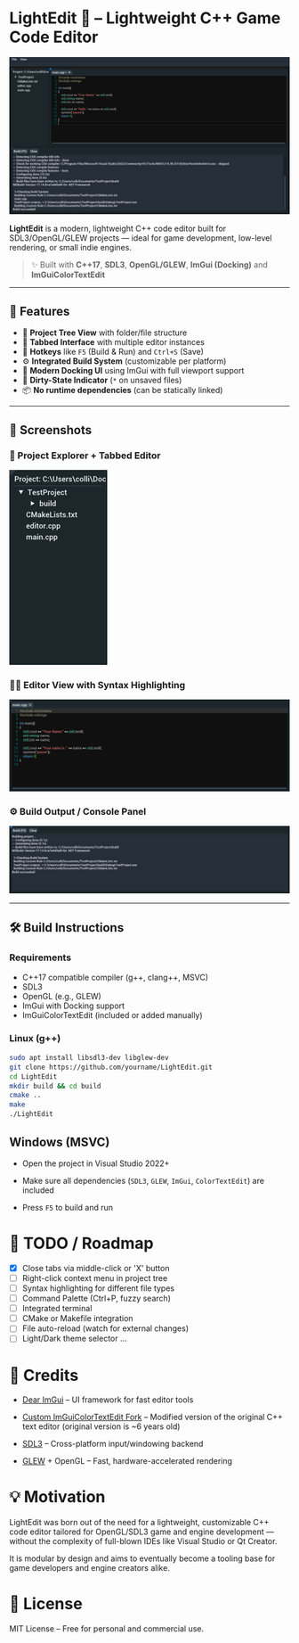 # LightEdit 🌙 – Lightweight C++ Game Code Editor

![LightEdit](https://github.com/lul-v3/LightEdit/blob/main/github/img/LightEditPreview.png)

**LightEdit** is a modern, lightweight C++ code editor built for SDL3/OpenGL/GLEW projects — ideal for game development, low-level rendering, or small indie engines.

> ✨ Built with **C++17**, **SDL3**, **OpenGL/GLEW**, **ImGui (Docking)** and **ImGuiColorTextEdit**

---

## 🔧 Features

- 🌲 **Project Tree View** with folder/file structure
- 📄 **Tabbed Interface** with multiple editor instances
- 💾 **Hotkeys** like `F5` (Build & Run) and `Ctrl+S` (Save)
- ⚙️ **Integrated Build System** (customizable per platform)
- 🎨 **Modern Docking UI** using ImGui with full viewport support
- 🧠 **Dirty-State Indicator** (`*` on unsaved files)
- 📦 **No runtime dependencies** (can be statically linked)

---

## 📸 Screenshots


### 🧱 Project Explorer + Tabbed Editor  
![Project Explorer](https://github.com/lul-v3/LightEdit/blob/main/github/img/ProjectExplorer.png)

### 🧑‍💻 Editor View with Syntax Highlighting  
![Code Editor](https://github.com/lul-v3/LightEdit/blob/main/github/img/CodeEditor.png)

### ⚙️ Build Output / Console Panel  
![Build Output](https://github.com/lul-v3/LightEdit/blob/main/github/img/BuildOutput.png)

---

## 🛠️ Build Instructions

### Requirements

- C++17 compatible compiler (g++, clang++, MSVC)
- SDL3
- OpenGL (e.g., GLEW)
- ImGui with Docking support
- ImGuiColorTextEdit (included or added manually)

### Linux (g++)

```bash
sudo apt install libsdl3-dev libglew-dev
git clone https://github.com/yourname/LightEdit.git
cd LightEdit
mkdir build && cd build
cmake ..
make
./LightEdit
```
## Windows (MSVC)

- Open the project in Visual Studio 2022+

- Make sure all dependencies (``SDL3``, ``GLEW``, ``ImGui``, ``ColorTextEdit``) are included

- Press ``F5`` to build and run

# 🚧 TODO / Roadmap

- [x] Close tabs via middle-click or 'X' button
- [ ] Right-click context menu in project tree
- [ ] Syntax highlighting for different file types
- [ ] Command Palette (Ctrl+P, fuzzy search)
- [ ] Integrated terminal
- [ ] CMake or Makefile integration
- [ ] File auto-reload (watch for external changes)
- [ ] Light/Dark theme selector
...

# 🙏 Credits

- [Dear ImGui](https://github.com/ocornut/imgui) – UI framework for fast editor tools

- [Custom ImGuiColorTextEdit Fork](https://github.com/lul-v3/ImGuiColorTextEdit) – Modified version of the original C++ text editor (original version is ~6 years old)

- [SDL3](https://github.com/libsdl-org/SDL) – Cross-platform input/windowing backend

- [GLEW](https://glew.sourceforge.net/) + OpenGL – Fast, hardware-accelerated rendering

# 💡 Motivation

LightEdit was born out of the need for a lightweight, customizable C++ code editor tailored for OpenGL/SDL3 game and engine development — without the complexity of full-blown IDEs like Visual Studio or Qt Creator.

It is modular by design and aims to eventually become a tooling base for game developers and engine creators alike.

# 📜 License

MIT License – Free for personal and commercial use.
